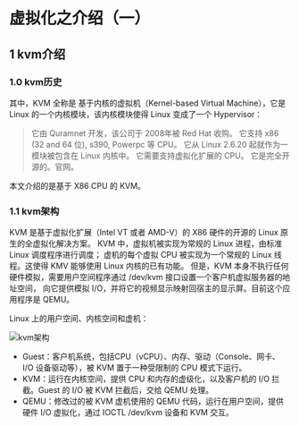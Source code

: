 # 虚拟化之介绍（一）

## 1 kvm介绍

### 1.0 kvm历史

其中，KVM 全称是 基于内核的虚拟机（Kernel-based Virtual Machine），它是Linux 的一个内核模块，该内核模块使得 Linux 变成了一个 Hypervisor：

> 它由 Quramnet 开发，该公司于 2008年被 Red Hat 收购。
它支持 x86 (32 and 64 位), s390, Powerpc 等 CPU。
它从 Linux 2.6.20 起就作为一模块被包含在 Linux 内核中。
它需要支持虚拟化扩展的 CPU。
它是完全开源的。官网。

本文介绍的是基于 X86 CPU 的 KVM。

### 1.1 kvm架构

KVM 是基于虚拟化扩展（Intel VT 或者 AMD-V）的 X86 硬件的开源的 Linux 原生的全虚拟化解决方案。
KVM 中，虚拟机被实现为常规的 Linux 进程，由标准 Linux 调度程序进行调度；
虚机的每个虚拟 CPU 被实现为一个常规的 Linux 线程。这使得 KMV 能够使用 Linux 内核的已有功能。
但是，KVM 本身不执行任何硬件模拟，需要用户空间程序通过 /dev/kvm 接口设置一个客户机虚拟服务器的地址空间，
向它提供模拟 I/O，并将它的视频显示映射回宿主的显示屏。目前这个应用程序是 QEMU。
 
Linux 上的用户空间、内核空间和虚机：

![kvm架构](https://github.com/dong1224/dong1224.github.io/tree/master/_posts/201811/kvm1.1-1.jpg)

- Guest：客户机系统，包括CPU（vCPU）、内存、驱动（Console、网卡、I/O 设备驱动等），被 KVM 置于一种受限制的 CPU 模式下运行。
- KVM：运行在内核空间，提供 CPU 和内存的虚级化，以及客户机的 I/O 拦截。Guest 的 I/O 被 KVM 拦截后，交给 QEMU 处理。
- QEMU：修改过的被 KVM 虚机使用的 QEMU 代码，运行在用户空间，提供硬件 I/O 虚拟化，通过 IOCTL /dev/kvm 设备和 KVM 交互。


